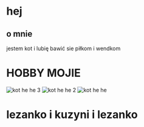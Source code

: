 # hej 
## o mnie 
jestem kot i lubię bawić sie piłkom i wendkom 
# HOBBY MOJIE
![kot he he 3](https://user-images.githubusercontent.com/123213981/213862870-3df5e055-8352-4ea5-b0c4-d150122f35b3.jpg)
![kot he he 2](https://user-images.githubusercontent.com/123213981/213862874-e6c90248-0312-49b1-9b12-41e7794d89a3.jpg)
![kot he he](https://user-images.githubusercontent.com/123213981/213862902-95387021-9ee4-4b67-9bfe-ebdf705ecb6f.jpg)
# lezanko i kuzyni i lezanko 

